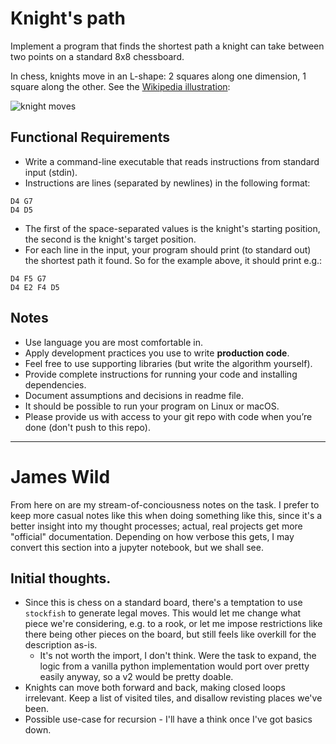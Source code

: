 Knight's path
=============

Implement a program that finds the shortest path a knight can take between two points on a standard 8x8 chessboard.

In chess, knights move in an L-shape: 2 squares along one dimension, 1 square along the other. See the [Wikipedia illustration](https://en.wikipedia.org/wiki/Knight_(chess)#Placement_and_movement):

![knight moves](img/knight-moves.png)

Functional Requirements
-----------------------

  - Write a command-line executable that reads instructions from standard input (stdin).
  - Instructions are lines (separated by newlines) in the following format:
```
D4 G7
D4 D5
```

  - The first of the space-separated values is the knight's starting position, the second is the knight's target position.
  - For each line in the input, your program should print (to standard out) the shortest path it found. So for the example above, it should print e.g.:
```
D4 F5 G7
D4 E2 F4 D5
```

Notes
-----

  - Use language you are most comfortable in.
  - Apply development practices you use to write **production code**.
  - Feel free to use supporting libraries (but write the algorithm yourself).
  - Provide complete instructions for running your code and installing dependencies.
  - Document assumptions and decisions in readme file.
  - It should be possible to run your program on Linux or macOS.
  - Please provide us with access to your git repo with code when you’re done (don't push to this repo).

-----

# James Wild 

From here on are my stream-of-conciousness notes on the task. I prefer to keep more casual notes like this when doing something like this, since it's a better insight into my thought processes; actual, real projects get more "official" documentation. Depending on how verbose this gets, I may convert this section into a jupyter notebook, but we shall see.

## Initial thoughts. 

  - Since this is chess on a standard board, there's a temptation to use `stockfish` to generate legal moves. This would let me change what piece we're considering, e.g. to a rook, or let me impose restrictions like there being other pieces on the board, but still feels like overkill for the description as-is.
    - It's not worth the import, I don't think. Were the task to expand, the logic from a vanilla python implementation would port over pretty easily anyway, so a v2 would be pretty doable.
  - Knights can move both forward and back, making closed loops irrelevant. Keep a list of visited tiles, and disallow revisting places we've been.
  - Possible use-case for recursion - I'll have a think once I've got basics down.
